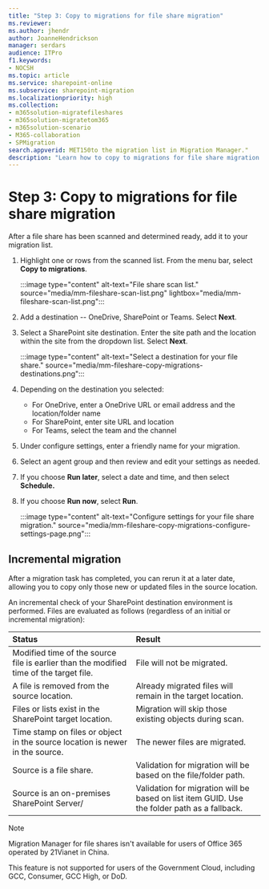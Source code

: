 ```yaml
---
title: "Step 3: Copy to migrations for file share migration"
ms.reviewer: 
ms.author: jhendr
author: JoanneHendrickson
manager: serdars
audience: ITPro
f1.keywords:
- NOCSH
ms.topic: article
ms.service: sharepoint-online
ms.subservice: sharepoint-migration
ms.localizationpriority: high
ms.collection:
- m365solution-migratefileshares
- m365solution-migratetom365
- m365solution-scenario 
- M365-collaboration
- SPMigration
search.appverid: MET150to the migration list in Migration Manager."
description: "Learn how to copy to migrations for file share migration."
---
```


# Step 3: Copy to migrations for file share migration

After a file share has been scanned and determined ready, add it to your migration list.  

1. Highlight one or rows from the scanned list. From the menu bar, select **Copy to migrations**.

    :::image type="content" alt-text="File share scan list." source="media/mm-fileshare-scan-list.png" lightbox="media/mm-fileshare-scan-list.png":::

2. Add a destination -- OneDrive, SharePoint or Teams. Select **Next**.

3. Select a SharePoint site destination.  Enter the site path and the location within the site from the dropdown list. Select **Next**.

   :::image type="content" alt-text="Select a destination for your file share." source="media/mm-fileshare-copy-migrations-destinations.png":::

4. Depending on the destination you selected: 
    - For OneDrive, enter a OneDrive URL or email address and the location/folder name
    - For SharePoint, enter site URL and location
    - For Teams, select the team and the channel

4. Under configure settings, enter a friendly name for your migration. 

5. Select an agent group and then review and edit your settings as needed.

6. If you choose **Run later**, select a date and time, and then select **Schedule.**

7. If you choose **Run now**, select **Run**.

   :::image type="content" alt-text="Configure settings for your file share migration." source="media/mm-fileshare-copy-migrations-configure-settings-page.png":::


## Incremental migration

After a migration task has completed, you can rerun it at a later date, allowing you to copy only those new or updated files in the source location. 

An incremental check of your SharePoint destination environment is performed. Files are evaluated as follows (regardless of an initial or incremental migration):
  
| Status | Result |
|:-----|:-----|
|Modified time of the source file is earlier than the modified time of the target file.  |File will not be migrated.  |
|A file is removed from the source location.  |Already migrated files will remain in the target location.  |
|Files or lists exist in the SharePoint target location.  |Migration will skip those existing objects during scan.  |
|Time stamp on files or object in the source location is newer in the source. |The newer files are migrated.  |
|Source is a file share.  |Validation for migration will be based on the file/folder path.  |
|Source is an on-premises SharePoint Server/  |Validation for migration will be based on list item GUID. Use the folder path as a fallback.  |


>[!NOTE]
>Migration Manager for file shares isn't available for users of Office 365 operated by 21Vianet in China. 
>
> This feature is not supported for users of the Government Cloud, including GCC, Consumer, GCC High, or DoD.
